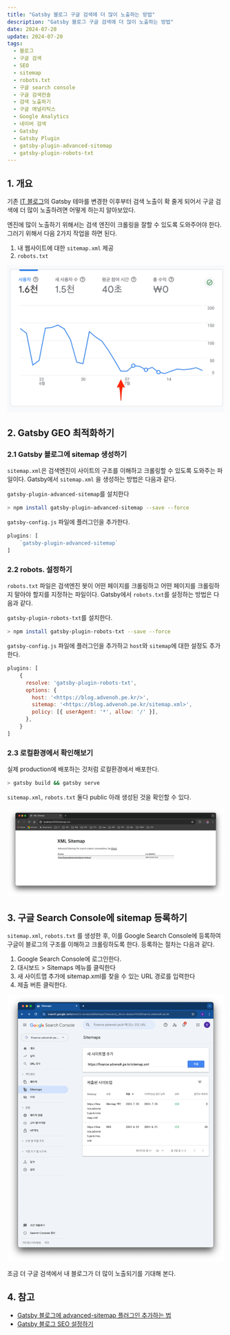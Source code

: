 ```yaml
---
title: "Gatsby 블로그 구글 검색에 더 많이 노출하는 방법"
description: "Gatsby 블로그 구글 검색에 더 많이 노출하는 방법"
date: 2024-07-20
update: 2024-07-20
tags:
  - 블로그
  - 구글 검색
  - SEO
  - sitemap
  - robots.txt
  - 구글 search console
  - 구글 검색컨솔
  - 검색 노출하기
  - 구글 애널리틱스
  - Google Analytics
  - 네이버 검색
  - Gatsby
  - Gatsby Plugin
  - gatsby-plugin-advanced-sitemap
  - gatsby-plugin-robots-txt
---
```


## 1. 개요

기존 [IT 블로그](https://blog.advenoh.pe.kr/)의 Gatsby 테마를 변경한 이후부터 검색 노출이 확 줄게 되어서 구글 검색에 더 많이 노출하려면 어떻게 하는지 알아보았다.

엔진에 많이 노출하기 위해서는 검색 엔진이 크롤링을 잘할 수 있도록 도와주어야 한다. 그러기 위해서 다음 2가지 작업을 하면 된다.

1. 내 웹사이트에 대한 `sitemap.xml` 제공
2. `robots.txt`

![구글 Analytics](image-20240720212332310.png)

## 2. Gatsby GEO 최적화하기

### 2.1 Gatsby 블로그에 sitemap 생성하기

`sitemap.xml`은 검색엔진이 사이트의 구조를 이해하고 크롤링할 수 있도록 도와주는 파일이다. Gatsby에서 `sitemap.xml` 을 생성하는 방법은 다음과 같다.

`gatsby-plugin-advanced-sitemap`를 설치한다

```bash
> npm install gatsby-plugin-advanced-sitemap --save --force
```

`gatsby-config.js` 파일에 플러그인을 추가한다.

```jsx
plugins: [
    `gatsby-plugin-advanced-sitemap`
]
```

### 2.2 robots. 설정하기

`robots.txt` 파일은 검색엔진 봇이 어떤 페이지를 크롤링하고 어떤 페이지를 크롤링하지 말아야 할지를 지정하는 파일이다. Gatsby에서 `robots.txt`를 설정하는 방법은 다음과 같다.

`gatsby-plugin-robots-txt`를 설치한다.

```bash
> npm install gatsby-plugin-robots-txt --save --force
```

`gatsby-config.js` 파일에 플러그인을 추가하고 `host`와 `sitemap`에 대한 설정도 추가한다.

```jsx
plugins: [
    {
      resolve: 'gatsby-plugin-robots-txt',
      options: {
        host: '<https://blog.advenoh.pe.kr/>',
        sitemap: '<https://blog.advenoh.pe.kr/sitemap.xml>',
        policy: [{ userAgent: '*', allow: '/' }],
      },
    }
]
```

### 2.3 로컬환경에서 확인해보기

실제 production에 배포하는 것처럼 로컬환경에서 배포한다.

```bash
> gatsby build && gatsby serve
```

`sitemap.xml`, `robots.txt` 둘다 public 아래 생성된 것을 확인할 수 있다.

![XML Sitemap](image-20240720212442012.png)

## 3. 구글 Search Console에 sitemap 등록하기

`sitemap.xml`, `robots.txt` 를 생성한 후, 이를 Google Search Console에 등록하여 구글이 블로그의 구조를 이해하고 크롤링하도록 한다. 등록하는 절차는 다음과 같다.

1. Google Search Console에 로그인한다.
2. 대시보드 > Sitemaps 메뉴를 클릭한다
3. 새 사이트맵 추가에 sitemap.xml를 찾을 수 있는 URL 경로를 입력한다
4. 제출 버튼 클릭한다.

![Search Console](image-20240720212456137.png)

조금 더 구글 검색에서 내 블로그가 더 많이 노출되기를 기대해 본다.

## 4. 참고

- [Gatsby 블로그에 advanced-sitemap 플러그인 추가하는 법](https://janeljs.github.io/blog/gatsby-advanced/)
- [Gatsby 블로그 SEO 설정하기](https://chamdom.blog/gatsby-blog-seo-1/)
